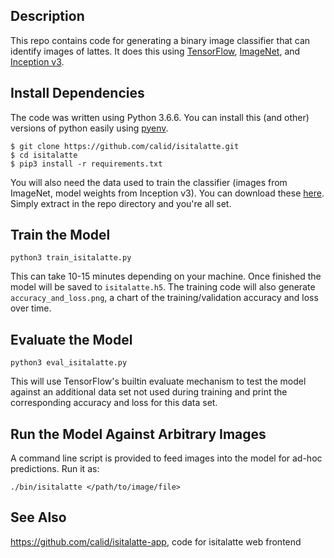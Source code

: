 ## Description

This repo contains code for generating a binary image classifier that can
identify images of lattes.  It does this using
[TensorFlow](https://www.tensorflow.org/), [ImageNet](http://image-net.org/),
and [Inception v3](https://arxiv.org/abs/1512.00567).

## Install Dependencies

The code was written using Python 3.6.6.  You can install this (and other)
versions of python easily using [pyenv](https://github.com/pyenv/pyenv).

```
$ git clone https://github.com/calid/isitalatte.git
$ cd isitalatte
$ pip3 install -r requirements.txt
```

You will also need the data used to train the classifier (images from ImageNet,
model weights from Inception v3).  You can download these
[here](https://s3.amazonaws.com/isitalatte/isitalatte-resources.tar.gz). Simply
extract in the repo directory and you're all set.

## Train the Model

`python3 train_isitalatte.py`

This can take 10-15 minutes depending on your machine.  Once finished the
model will be saved to `isitalatte.h5`.  The training code will also generate
`accuracy_and_loss.png`, a chart of the training/validation accuracy and loss
over time.

## Evaluate the Model

`python3 eval_isitalatte.py`

This will use TensorFlow's builtin evaluate mechanism to test the model
against an additional data set not used during training and print the
corresponding accuracy and loss for this data set.

## Run the Model Against Arbitrary Images

A command line script is provided to feed images into the model for ad-hoc
predictions. Run it as:

`./bin/isitalatte </path/to/image/file>`

## See Also

https://github.com/calid/isitalatte-app, code for isitalatte web frontend

